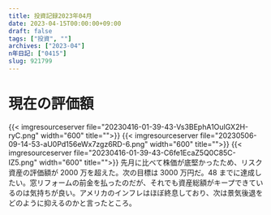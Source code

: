 ```yaml
---
title: 投資記録2023年04月
date: 2023-04-15T00:00:00+09:00
draft: false
tags: ["投資", ""]
archives: ["2023-04"]
n年日記: ["0415"]
slug: 921799
---
```


# 現在の評価額

{{< imgresourceserver file="20230416-01-39-43-Vs3BEphA1OulGX2H-ryC.png" width="600" title="">}}
{{< imgresourceserver file="20230506-09-14-53-aU0Pd156eWx7zgz6RD-6.png" width="600" title="">}}
{{< imgresourceserver file="20230416-01-39-43-C6fe1EcaZ5Q0C85C-IZ5.png" width="600" title="">}}
先月に比べて株価が底堅かったため、リスク資産の評価額が 2000 万を超えた。次の目標は 3000 万円だ。48 までに達成したい。窓リフォームの前金を払ったのだが、それでも資産総額がキープできているのは気持ちが良い。アメリカのインフレはほぼ終息しており、次は景気後退をどのように抑えるのかと言ったところ。
